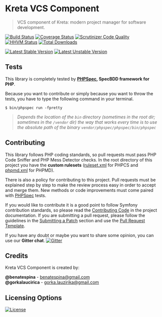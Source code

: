 # Kreta VCS Component
> VCS component of Kreta: modern project manager for software development.

[![Build Status](https://travis-ci.org/kreta-io/VCS.svg?branch=master)](https://travis-ci.org/kreta-io/VCS)
[![Coverage Status](https://img.shields.io/coveralls/kreta-io/VCS.svg)](https://coveralls.io/r/kreta-io/VCS)
[![Scrutinizer Code Quality](https://scrutinizer-ci.com/g/kreta-io/VCS/badges/quality-score.png?b=master)](https://scrutinizer-ci.com/g/kreta-io/VCS/?branch=master)
[![HHVM Status](http://hhvm.h4cc.de/badge/kreta/VCS.svg)](http://hhvm.h4cc.de/package/kreta/VCS)
[![Total Downloads](https://poser.pugx.org/kreta/VCS/downloads)](https://packagist.org/packages/kreta/VCS)

[![Latest Stable Version](https://poser.pugx.org/kreta/VCS/v/stable.svg)](https://packagist.org/packages/kreta/VCS)
[![Latest Unstable Version](https://poser.pugx.org/kreta/VCS/v/unstable.svg)](https://packagist.org/packages/kreta/VCS)

Tests
-----

This library is completely tested by **[PHPSpec][1], SpecBDD framework for PHP**.

Because you want to contribute or simply because you want to throw the tests, you have to type the following command
in your terminal.

    $ bin/phpspec run -fpretty

>*Depends the location of the `bin` directory (sometimes in the root dir; sometimes in the `/vendor` dir) the way that
works every time is to use the absolute path of the binary `vendor/phpspec/phpspec/bin/phpspec`*

Contributing
------------

This library follows PHP coding standards, so pull requests must pass PHP Code Sniffer and PHP Mess Detector
checks. In the root directory of this project you have the **custom rulesets** ([ruleset.xml]() for PHPCS and
[phpmd.xml]() for PHPMD).

There is also a policy for contributing to this project. Pull requests must
be explained step by step to make the review process easy in order to
accept and merge them. New methods or code improvements must come paired with [PHPSpec][1] tests.

If you would like to contribute it is a good point to follow Symfony contribution standards,
so please read the [Contributing Code][2] in the project
documentation. If you are submitting a pull request, please follow the guidelines
in the [Submitting a Patch][3] section and use the [Pull Request Template][4].

If you have any doubt or maybe you want to share some opinion, you can use our **Gitter chat**.
[![Gitter](https://badges.gitter.im/Join%20Chat.svg)](https://gitter.im/kreta-io/kreta?utm_source=badge&utm_medium=badge&utm_campaign=pr-badge&utm_content=badge)

[1]: http://www.phpspec.net/
[2]: http://symfony.com/doc/current/contributing/code/index.html
[3]: http://symfony.com/doc/current/contributing/code/patches.html#check-list
[4]: http://symfony.com/doc/current/contributing/code/patches.html#make-a-pull-request

Credits
-------
Kreta VCS Component is created by:
>
**@benatespina** - [benatespina@gmail.com](mailto:benatespina@gmail.com)<br/>
**@gorkalaucirica** - [gorka.lauzirika@gmail.com](mailto:gorka.lauzirika@gmail.com)

Licensing Options
-----------------
[![License](https://poser.pugx.org/kreta/Notification/license.svg)](https://github.com/kreta-io/kreta/blob/master/LICENSE)
